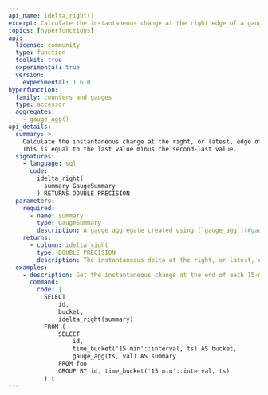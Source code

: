 ```yaml
---
api_name: idelta_right()
excerpt: Calculate the instantaneous change at the right edge of a gauge aggregate
topics: [hyperfunctions]
api:
  license: community
  type: function
  toolkit: true
  experimental: true
  version:
    experimental: 1.6.0
hyperfunction:
  family: counters and gauges
  type: accessor
  aggregates:
    - gauge_agg()
api_details:
  summary: >
    Calculate the instantaneous change at the right, or latest, edge of a gauge aggregate.
    This is equal to the last value minus the second-last value.
  signatures:
    - language: sql
      code: |
        idelta_right(
          summary GaugeSummary
        ) RETURNS DOUBLE PRECISION
  parameters:
    required:
      - name: summary
        type: GaugeSummary
        description: A gauge aggregate created using [`gauge_agg`](#gauge_agg)
    returns:
      - column: idelta_right
        type: DOUBLE PRECISION
        description: The instantaneous delta at the right, or latest, edge of the gauge aggregate
  examples:
    - description: Get the instantaneous change at the end of each 15-minute gauge aggregate.
      command:
        code: |
          SELECT
              id,
              bucket,
              idelta_right(summary)
          FROM (
              SELECT
                  id,
                  time_bucket('15 min'::interval, ts) AS bucket,
                  gauge_agg(ts, val) AS summary
              FROM foo
              GROUP BY id, time_bucket('15 min'::interval, ts)
          ) t
---
```


